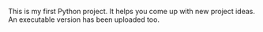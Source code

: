This is my first Python project.
It helps you come up with new project ideas.
An executable version has been uploaded too.
